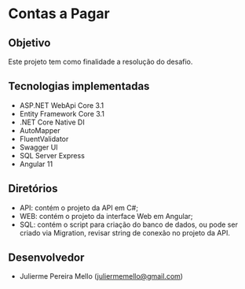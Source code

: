# Contas a Pagar

## Objetivo

Este projeto tem como finalidade a resolução do desafio.

## Tecnologias implementadas

- ASP.NET WebApi Core 3.1
- Entity Framework Core 3.1
- .NET Core Native DI
- AutoMapper
- FluentValidator
- Swagger UI
- SQL Server Express
- Angular 11

## Diretórios

- API: contém o projeto da API em C#;
- WEB: contém o projeto da interface Web em Angular;
- SQL: contém o script para criação do banco de dados, ou pode ser criado via Migration, revisar string de conexão no projeto da API. 

## Desenvolvedor

* Julierme Pereira Mello (juliermemello@gmail.com)

